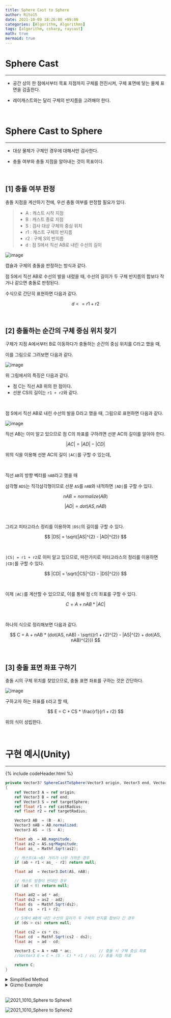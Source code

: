 ```yaml
---
title: Sphere Cast to Sphere
author: Rito15
date: 2021-10-09 18:26:00 +09:00
categories: [Algorithm, Algorithms]
tags: [algorithm, csharp, raycast]
math: true
mermaid: true
---
```


# Sphere Cast
---

- 공간 상의 한 점에서부터 목표 지점까지 구체를 전진시켜, 구체 표면에 닿는 물체 표면을 검출한다.

- 레이캐스트와는 달리 구체의 반지름을 고려해야 한다.

<br>

# Sphere Cast to Sphere
---

- 대상 물체가 구체인 경우에 대해서만 검사한다.

- 충돌 여부와 충돌 지점을 알아내는 것이 목표이다.

<br>

## **[1] 충돌 여부 판정**

충돌 지점을 계산하기 전에, 우선 충돌 여부를 판정할 필요가 있다.

> - A : 캐스트 시작 지점
> - B : 캐스트 종료 지점
> - S : 검사 대상 구체의 중심 위치
> - r1 : 캐스트 구체의 반지름
> - r2 : 구체 S의 반지름
> - d : 점 S에서 직선 AB로 내린 수선의 길이

![image](https://user-images.githubusercontent.com/42164422/136655980-d45ec7ff-9178-47c0-a9a2-4ea35617c491.png)

캡슐과 구체의 충돌을 판정하는 방식과 같다.

점 S에서 직선 AB로 수선의 발을 내렸을 때, 수선의 길이가 두 구체 반지름의 합보다 작거나 같으면 충돌로 판정된다.

수식으로 간단히 표현하면 다음과 같다.

$$
d <= r1 + r2
$$

<br>

## **[2] 충돌하는 순간의 구체 중심 위치 찾기**

구체가 지점 A에서부터 B로 이동하다가 충돌하는 순간의 중심 위치를 C라고 했을 때,

이를 그림으로 그려보면 다음과 같다.

![image](https://user-images.githubusercontent.com/42164422/136657560-83b1e849-4b10-4a34-aeea-5443640c8585.png)

위 그림에서의 특징은 다음과 같다.

- 점 C는 직선 AB 위의 한 점이다.
- 선분 CS의 길이는 `r1 + r2`와 같다.

<br>

점 S에서 직선 AB로 내린 수선의 발을 D라고 했을 때, 그림으로 표현하면 다음과 같다.

![image](https://user-images.githubusercontent.com/42164422/136657606-992375e0-9403-46aa-892c-3997f85aa995.png)

직선 AB는 이미 알고 있으므로 점 C의 좌표를 구하려면 선분 AC의 길이를 알아야 한다.

$$
|AC| = |AD| - |CD|
$$

위의 식을 이용해 선분 AC의 길이 `|AC|`를 구할 수 있는데,

<br>

직선 `AB`의 방향 벡터를 `nAB`라고 했을 때

삼각형 `ADS`는 직각삼각형이므로 선분 `AS`를 `nAB`와 내적하면 `|AD|`를 구할 수 있다.

$$
nAB = normalize(AB)
$$

$$
|AD| = dot(AS, nAB)
$$

<br>

그리고 피타고라스 정리를 이용하여 `|DS|`의 길이를 구할 수 있다.

$$
|DS| = \sqrt{|AS|^{2} - |AD|^{2}}
$$

<br>

`|CS| = r1 + r2`로 이미 알고 있으므로, 마찬가지로 피타고라스의 정리를 이용하면 `|CD|`를 구할 수 있다.

$$
|CD| = \sqrt{|CS|^{2} - |DS|^{2}}
$$

<br>

이제 `|AC|`를 계산할 수 있으므로, 이를 통해 점 `C`의 좌표를 구할 수 있다.

$$
C = A + nAB * |AC|
$$

<br>

하나의 식으로 정리해보면 다음과 같다.

$$
C = A + nAB * (dot(AS, nAB) - \sqrt{(r1 + r2)^{2} - |AS|^{2} + dot(AS, nAB)^{2}})
$$

<br>

## **[3] 충돌 표면 좌표 구하기**

충돌 시의 구체 위치를 찾았으므로, 충돌 표면 좌표를 구하는 것은 간단하다.

![image](https://user-images.githubusercontent.com/42164422/136670671-4ef1a087-5440-4b2b-84fc-efaa63492a2f.png)

구하고자 하는 좌표를 `E`라고 할 때,

$$
E = C + CS * \frac{r1}{r1 + r2}
$$

위의 식이 성립한다.

<br>

# 구현 예시(Unity)
---

{% include codeHeader.html %}
```cs
private Vector3? SphereCastToSphere(Vector3 origin, Vector3 end, Vector3 targetSphere, float castRadius, float targetRadius)
{
    ref Vector3 A = ref origin;
    ref Vector3 B = ref end;
    ref Vector3 S = ref targetSphere;
    ref float r1 = ref castRadius;
    ref float r2 = ref targetRadius;

    Vector3 AB  = (B - A);
    Vector3 nAB = AB.normalized;
    Vector3 AS  = (S - A);

    float ab  = AB.magnitude;
    float as2 = AS.sqrMagnitude;
    float as_ = Mathf.Sqrt(as2);

    // 캐스트(A->B) 거리가 너무 가까운 경우
    if (ab + r1 < as_ - r2) return null;

    float ad  = Vector3.Dot(AS, nAB);

    // 캐스트 방향이 반대인 경우
    if (ad < 0) return null;

    float ad2 = ad * ad;
    float ds2 = as2 - ad2;
    float ds  = Mathf.Sqrt(ds2);
    float cs  = r1 + r2;

    // S에서 AB에 내린 수선의 길이가 두 구체의 반지름 합보다 긴 경우
    if (ds > cs) return null;

    float cs2 = cs * cs;
    float cd  = Mathf.Sqrt(cs2 - ds2);
    float ac  = ad - cd;

    Vector3 C = A + nAB * ac;            // 충돌 시 구체 중심 좌표
    //Vector3 E = C + (S - C) * r1 / cs; // 충돌 지점 좌표
    
    return C;
}
```

<details>
<summary markdown="span"> 
Simplified Method
</summary>

{% include codeHeader.html %}
```cs
// 충돌 여부를 미리 알고 있는 경우 사용하는 간소화된 메소드
private Vector3 SphereCastToSphere_Simple(Vector3 origin, Vector3 end, Vector3 targetSphere, float castRadius, float targetRadius)
{
    ref Vector3 A = ref origin;
    ref Vector3 B = ref end;
    ref Vector3 S = ref targetSphere;
    ref float r1 = ref castRadius;
    ref float r2 = ref targetRadius;

    Vector3 nAB = (B - A).normalized;
    Vector3 AS  = (S - A);
    float as2 = AS.sqrMagnitude;
    float ad  = Vector3.Dot(AS, nAB);
    float ad2 = ad * ad;
    float ds2 = as2 - ad2;
    float cs  = r1 + r2;
    float cs2 = cs * cs;
    float cd  = Mathf.Sqrt(cs2 - ds2);
    float ac  = ad - cd;

    Vector3 C = A + nAB * ac;            // 충돌 시 구체 중심 좌표
    //Vector3 E = C + (S - C) * r1 / cs; // 충돌 지점 좌표
    return C;
}
```

</details>

<details>
<summary markdown="span"> 
Gizmo Example
</summary>

```cs
// MonoBehaviour Script

public Mesh sphereMesh;

[Space]
public Transform castOrigin;
public Transform castEnd;
public float castRadius;

[Space]
public Transform targetSphere;
public float targetRadius;

private void OnDrawGizmos()
{
    if (!castOrigin || !castEnd || !targetSphere || !sphereMesh) return;

    Vector3 A = castOrigin.position;
    Vector3 B = castEnd.position;
    Vector3 S = targetSphere.position;
    float r1 = castRadius;
    float r2 = targetRadius;

    Gizmos.color = Color.red * 0.8f;
    Gizmos.DrawMesh(sphereMesh, A, Quaternion.identity, Vector3.one * 2f * r1);
    Gizmos.DrawMesh(sphereMesh, B, Quaternion.identity, Vector3.one * 0.8f);

    Gizmos.color = Color.blue * 0.8f;
    Gizmos.DrawMesh(sphereMesh, S, Quaternion.identity, Vector3.one * 2f * r2);

    Vector3? contact = SphereCastToSphere(A, B, S, r1, r2);
    if (contact != null)
    {
        Gizmos.color = Color.yellow * 0.8f;
        Gizmos.DrawMesh(sphereMesh, contact.Value, Quaternion.identity, Vector3.one * 2f * r1);
    }
}
```

</details>

<br>

![2021_1010_Sphere to Sphere1](https://user-images.githubusercontent.com/42164422/136671103-32f84d92-2f28-4c03-9bad-2f24ecc59bb3.gif)

![2021_1010_Sphere to Sphere2](https://user-images.githubusercontent.com/42164422/136671109-332bc3b5-afc4-4089-ba9a-e0414cd455a0.gif)

<br>
